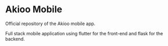 # Akioo Mobile
Official repository of the Akioo mobile app.

Full stack mobile application using flutter for the front-end and flask for the backend. 



